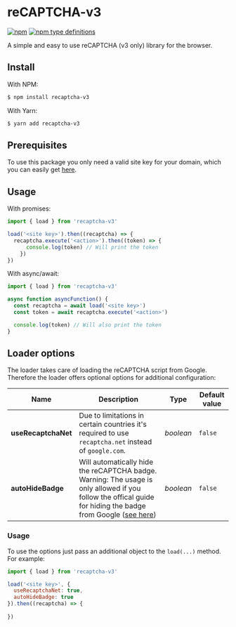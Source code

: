 # reCAPTCHA-v3

[![npm](https://img.shields.io/npm/v/recaptcha-v3.svg)](https://www.npmjs.com/package/recaptcha-v3)
[![npm type definitions](https://img.shields.io/npm/types/recaptcha-v3.svg)](https://www.npmjs.com/package/recaptcha-v3)


A simple and easy to use reCAPTCHA (v3 only) library for the browser.

## Install
With NPM:
```bash
$ npm install recaptcha-v3
```

With Yarn:
```bash
$ yarn add recaptcha-v3
```

## Prerequisites
To use this package you only need a valid site key for your domain, which you can easily get [here](https://www.google.com/recaptcha).

## Usage

With promises:
```javascript
import { load } from 'recaptcha-v3'

load('<site key>').then((recaptcha) => {
  recaptcha.execute('<action>').then((token) => {
      console.log(token) // Will print the token
    })
})
```

With async/await:
```javascript
import { load } from 'recaptcha-v3'

async function asyncFunction() {
  const recaptcha = await load('<site key>')
  const token = await recaptcha.execute('<action>')

  console.log(token) // Will also print the token
}
```

## Loader options
The loader takes care of loading the reCAPTCHA script from Google.
Therefore the loader offers optional options for additional configuration:

|Name|Description|Type|Default value
|----|-----------|----|-------------
|**useRecaptchaNet**|Due to limitations in certain countries it's required to use `recaptcha.net` instead of `google.com`.|*boolean*|`false`
|**autoHideBadge**|Will automatically hide the reCAPTCHA badge. Warning: The usage is only allowed if you follow the offical guide for hiding the badge from Google ([see here](https://developers.google.com/recaptcha/docs/faq#id-like-to-hide-the-recaptcha-v3-badge-what-is-allowed))|*boolean*|`false`

### Usage
To use the options just pass an additional object to the `load(...)` method.
For example:
```javascript
import { load } from 'recaptcha-v3'

load('<site key>', {
  useRecaptchaNet: true,
  autoHideBadge: true
}).then((recaptcha) => {
  
})
```
